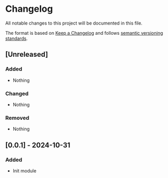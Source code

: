 # Changelog
All notable changes to this project will be documented in this file.

The format is based on [Keep a Changelog](https://keepachangelog.com/en/1.0.0/) and follows [semantic versioning standards](https://semver.org/).

## [Unreleased]
### Added
- Nothing

### Changed
- Nothing

### Removed
- Nothing

## [0.0.1] - 2024-10-31
### Added
- Init module
